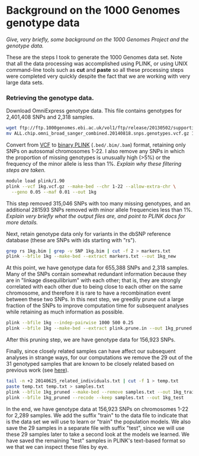 # Background on the 1000 Genomes genotype data

*Give, very briefly, some background on the 1000 Genomes Project and
the genotype data.*

These are the steps I took to generate the 1000 Genomes data set. Note
that all the data processing was accomplished using PLINK, or using
UNIX command-line tools such as **cut** and **paste** so all these
processing steps were completed very quickly despite the fact that we
are working with very large data sets.

### Retrieving the genotype data.

Download OmniExpress genotype data. This file contains genotypes for
2,401,408 SNPs and 2,318 samples.

```bash
wget ftp://ftp.1000genomes.ebi.ac.uk/vol1/ftp/release/20130502/supporting/hd_genotype_chip/ALL.chip.omni_broad_sanger_combined.20140818.snps.genotypes.vcf.gz
mv ALL.chip.omni_broad_sanger_combined.20140818.snps.genotypes.vcf.gz 1kg.vcf.gz
```

Convert from [VCF](http://www.cog-genomics.org/plink2/formats#vcf) to
[binary PLINK](http://www.cog-genomics.org/plink2/input)
(`.bed/.bim/.bam`) format, retaining only SNPs on autosomal
chromosomes 1-22. I also remove any SNPs in which the proportion of
missing genotypes is unusually high (>5%) or the frequency of the minor
allele is less than 1%. *Explain why these filtering steps are taken.*

```bash
module load plink/1.90
plink --vcf 1kg.vcf.gz --make-bed --chr 1-22 --allow-extra-chr \
  --geno 0.05 --maf 0.01 --out 1kg
```

This step removed 315,046 SNPs with too many missing genotypes, and an
additional 281593 SNPs removed with minor allele frequencies less than
1%. *Explain very briefly what the output files are, and point to
PLINK docs for more details.*

Next, retain genotype data only for variants in the dbSNP reference
database (these are SNPs with ids starting with "rs").

```bash
grep rs 1kg.bim | grep -v SNP 1kg.bim | cut -f 2 > markers.txt
plink --bfile 1kg --make-bed --extract markers.txt --out 1kg_new
```

At this point, we have genotype data for 655,388 SNPs and 2,318
samples. Many of the SNPs contain somewhat redundant information
because they are in "linkage disequilibrium" with each other; that is,
they are strongly correlated with each other due to being close to
each other on the same chromosome, and therefore it is rare to have a
recombination event between these two SNPs. In this next step, we
greedily prune out a large fraction of the SNPs to improve computation
time for subsequent analyses while retaining as much information as
possible.

```bash
plink --bfile 1kg --indep-pairwise 1000 500 0.25
plink --bfile 1kg --make-bed --extract plink.prune.in --out 1kg_pruned
```

After this pruning step, we are have genotype data for 156,923 SNPs.

Finally, since closely related samples can have affect our subsequent
analyses in strange ways, for our computations we remove the 29 out of
the 31 genotyped samples that are known to be closely related based on
previous work (see
[here](ftp://ftp.1000genomes.ebi.ac.uk/vol1/ftp/release/20130502/20140625_related_individuals.txt)).

```bash
tail -n +2 20140625_related_individuals.txt | cut -f 1 > temp.txt
paste temp.txt temp.txt > samples.txt
plink --bfile 1kg_pruned --make-bed --remove samples.txt --out 1kg_train
plink --bfile 1kg_pruned --recode --keep samples.txt --out 1kg_test
```

In the end, we have genotype data at 156,923 SNPs on chromosomes 1-22
for 2,289 samples. We add the suffix "train" to the data file to
indicate that is the data set we will use to learn or "train" the
population models. We also save the 29 samples in a separate file with
suffix "test", since we will use these 29 samples later to take a
second look at the models we learned. We have saved the remaining
"test" samples in PLINK's text-based format so we that we can inspect
these files by eye.
